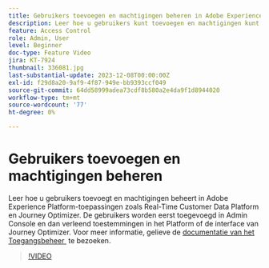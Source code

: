 ```yaml
---
title: Gebruikers toevoegen en machtigingen beheren in Adobe Experience Platform-toepassingen
description: Leer hoe u gebruikers kunt toevoegen en machtigingen kunt beheren in Adobe Experience Platform-toepassingen.
feature: Access Control
role: Admin, User
level: Beginner
doc-type: Feature Video
jira: KT-7924
thumbnail: 336081.jpg
last-substantial-update: 2023-12-08T00:00:00Z
exl-id: f29d8a20-9af9-4f87-949e-bb9393ccf049
source-git-commit: 64dd58999adea73cdf8b580a2e4da9f1d8944020
workflow-type: tm+mt
source-wordcount: '77'
ht-degree: 0%

---
```


# Gebruikers toevoegen en machtigingen beheren

Leer hoe u gebruikers toevoegt en machtigingen beheert in Adobe Experience Platform-toepassingen zoals Real-Time Customer Data Platform en Journey Optimizer. De gebruikers worden eerst toegevoegd in Admin Console en dan verleend toestemmingen in het Platform of de interface van Journey Optimizer. Voor meer informatie, gelieve de [&#x200B; documentatie van het Toegangsbeheer &#x200B;](https://experienceleague.adobe.com/docs/experience-platform/access-control/home.html?lang=nl-NL) te bezoeken.

>[!VIDEO](https://video.tv.adobe.com/v/3475979?captions=dut&learn=on&enablevpops)
